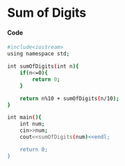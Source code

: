 
# Sum of Digits





#### Code


```bash
#include<iostream>
using namespace std;

int sumOfDigits(int n){
    if(n<=0){
        return 0;
    }

    return n%10 + sumOfDigits(n/10);
}

int main(){
    int num;
    cin>>num;
    cout<<sumOfDigits(num)<<endl;

    return 0;
}
```

